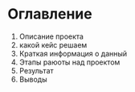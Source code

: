 # Оглавление
1. Описание проекта
2. какой кейс решаем
3. Краткая информация о данный
4. Этапы раюоты над проектом
5. Результат
6. Выводы
